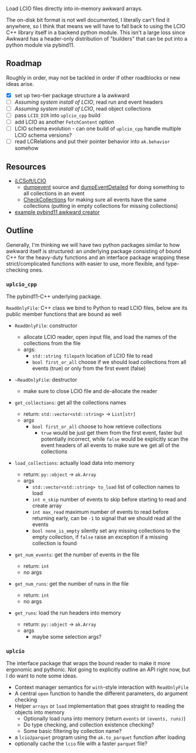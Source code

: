Load LCIO files directly into in-memory awkward arrays.

The on-disk bit format is not well documented, I literally can't find it anywhere, so I think that means we will have to fall back to using the LCIO C++ library itself in a backend python module. This isn't a large loss since Awkward has a header-only distribution of "builders" that can be put into a python module via pybind11.

## Roadmap
Roughly in order, may not be tackled in order if other roadblocks or new ideas arise.
- [x] set up two-tier package structure a la awkward
- [ ] _Assuming system install of LCIO_, read run and event headers
- [ ] _Assuming system install of LCIO_, read object collections
- [ ] pass `LCIO_DIR` into `uplcio_cpp` build
- [ ] add LCIO as another `FetchContent` option
- [ ] LCIO schema evolution - can one build of `uplcio_cpp` handle multiple LCIO schema versions?
- [ ] read LCRelations and put their pointer behavior into `ak.behavior` somehow

## Resources

- [iLCSoft/LCIO](https://github.com/ilCSoft/lcio)
    - [dumpevent](https://github.com/iLCSoft/LCIO/blob/master/src/cpp/src/EXAMPLE/dumpevent.cc) source and [dumpEventDetailed](https://github.com/iLCSoft/LCIO/blob/93aff553188450715410bf541066afa3f0a6dbb0/src/cpp/src/UTIL/LCTOOLS.cc#L83) for doing something to all collections in an event
    - [CheckCollections](https://github.com/iLCSoft/LCIO/blob/master/src/cpp/src/UTIL/CheckCollections.cc) for making sure all events have the same collections (putting in empty collections for missing collections)
- [example pybind11 awkward creator](https://github.com/scikit-hep/awkward/tree/main/header-only/examples/pybind11)

## Outline

Generally, I'm thinking we will have two python packages similar to how awkward itself is structured: an underlying package consisting of bound C++ for the heavy-duty functions and an interface package wrapping these strict/complicated functions with easier to use, more flexible, and type-checking ones.

### `uplcio_cpp`

The pybind11-C++ underlying package.

`ReadOnlyFile`: C++ class we bind to Python to read LCIO files, below are its public member functions that are bound as well

- `ReadOnlyFile`: constructor
    - allocate LCIO reader, open input file, and load the names of the collections from the file
    - args:
        - `std::string filepath` location of LCIO file to read
        - `bool first_or_all` choose if we should load collections from all events (true) or only from the first event (false)
- `~ReadOnlyFile`: destructor
    - make sure to close LCIO file and de-allocate the reader

- `get_collections`: get all the collections names
    - return: `std::vector<std::string>` -> `List[str]`
    - args
        -  `bool first_or_all` choose to how retrieve collections
            - `true` would be just get them from the first event, faster but potentially incorrect, while `false` would be explicitly scan the event headers of all events to make sure we get all of the collections
- `load_collections`: actually load data into memory
    - return: `py::object` -> `ak.Array`
    - args
        - `std::vector<std::string> to_load` list of collection names to load
        - `int n_skip` number of events to skip before starting to read and create array
        - `int max_read` maximum number of events to read before returning early, can be `-1` to signal that we should read all the events
        - `bool none_is_empty` silently set any missing collections to the empty collection, if `false` raise an exception if a missing collection is found
- `get_num_events`: get the number of events in the file
    - return: `int`
    - no args
- `get_num_runs`: get the number of runs in the file
    - return: `int`
    - no args
- `get_runs`: load the run headers into memory
    - return: `py::object` -> `ak.Array`
    - args
        - maybe some selection args?

### `uplcio`

The interface package that wraps the bound reader to make it more ergonomic and pythonic. Not going to explicitly outline an API right now, but I do want to note some ideas.

- Context manager semantics for `with`-style interaction with `ReadOnlyFile`
- A central `open` function to handle the different parameters, do argument checking
- Helper `arrays` or `load` implementation that goes straight to reading the objects into memory
    - Optionally load runs into memory (return `events` or `(events, runs)`)
    - Do type checking, and collection existence checking?
    - Some basic filtering by collection name?
- a `lcio2parquet` program using the `ak.to_parquet` function after loading
- optionally cache the `lcio` file with a faster `parquet` file?
